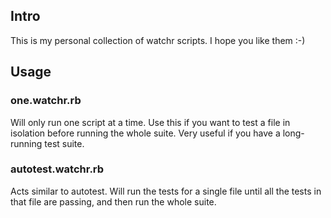 ## Intro

This is my personal collection of watchr scripts. I hope you like them :-)

## Usage

### one.watchr.rb

Will only run one script at a time. Use this if you want to test a file in isolation before running the whole suite. Very useful if you have a long-running test suite.

### autotest.watchr.rb

Acts similar to autotest. Will run the tests for a single file until all the tests in that file are passing, and then run the whole suite. 

